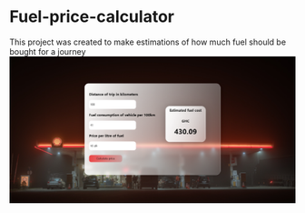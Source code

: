 # Fuel-price-calculator

<p>This project was created to make estimations of how much fuel should be bought for a journey</><br>

<img width="968" alt="hero section" src="/src/assets/images/fuel-price.png?raw=true" >
